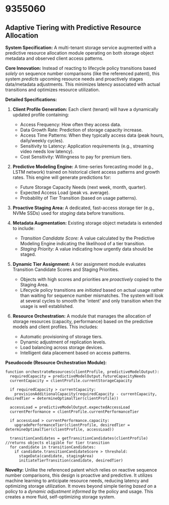 # 9355060

## Adaptive Tiering with Predictive Resource Allocation

**System Specification:** A multi-tenant storage service augmented with a predictive resource allocation module operating on both storage object metadata and observed client access patterns.

**Core Innovation:** Instead of reacting to lifecycle policy transitions based *solely* on sequence number comparisons (like the referenced patent), this system *predicts* upcoming resource needs and proactively stages data/metadata adjustments. This minimizes latency associated with actual transitions and optimizes resource utilization.

**Detailed Specifications:**

1.  **Client Profile Generation:** Each client (tenant) will have a dynamically updated profile containing:
    *   Access Frequency: How often they access data.
    *   Data Growth Rate: Prediction of storage capacity increase.
    *   Access Time Patterns: When they typically access data (peak hours, daily/weekly cycles).
    *   Sensitivity to Latency: Application requirements (e.g., streaming video needs low latency).
    *   Cost Sensitivity: Willingness to pay for premium tiers.

2.  **Predictive Modeling Engine:** A time-series forecasting model (e.g., LSTM network) trained on historical client access patterns and growth rates. This engine will generate predictions for:
    *   Future Storage Capacity Needs (next week, month, quarter).
    *   Expected Access Load (peak vs. average).
    *   Probability of Tier Transition (based on usage patterns).

3.  **Proactive Staging Area:** A dedicated, fast-access storage tier (e.g., NVMe SSDs) used for *staging* data before transitions.

4.  **Metadata Augmentation:**  Existing storage object metadata is extended to include:
    *   *Transition Candidate Score:* A value calculated by the Predictive Modeling Engine indicating the likelihood of a tier transition.
    *   *Staging Priority:* A value indicating how urgently data should be staged.

5.  **Dynamic Tier Assignment:**  A tier assignment module evaluates Transition Candidate Scores and Staging Priorities.
    *   Objects with high scores and priorities are *proactively* copied to the Staging Area.
    *   Lifecycle policy transitions are *initiated* based on actual usage rather than waiting for sequence number mismatches. The system will look at several cycles to smooth the 'intent' and only transition when the usage is well established.

6.  **Resource Orchestration:** A module that manages the allocation of storage resources (capacity, performance) based on the predictive models and client profiles.  This includes:
    *   Automatic provisioning of storage tiers.
    *   Dynamic adjustment of replication levels.
    *   Load balancing across storage devices.
    *   Intelligent data placement based on access patterns.

**Pseudocode (Resource Orchestration Module):**

```
function orchestrateResources(clientProfile, predictiveModelOutput):
  requiredCapacity = predictiveModelOutput.futureCapacityNeeds
  currentCapacity = clientProfile.currentStorageCapacity

  if requiredCapacity > currentCapacity:
    provisionAdditionalCapacity(requiredCapacity - currentCapacity, desiredTier = determineOptimalTier(clientProfile))

  accessLoad = predictiveModelOutput.expectedAccessLoad
  currentPerformance = clientProfile.currentPerformanceTier

  if accessLoad > currentPerformance.capacity:
    upgradePerformanceTier(clientProfile, desiredTier = determineOptimalTier(clientProfile, accessLoad))

  transitionCandidates = getTransitionCandidates(clientProfile) //returns objects eligible for tier transition
  for candidate in transitionCandidates:
    if candidate.transitionCandidateScore > threshold:
      stageData(candidate, stagingArea)
      initiateTierTransition(candidate, desiredTier)
```

**Novelty:** Unlike the referenced patent which relies on reactive sequence number comparisons, this design is proactive and predictive. It utilizes machine learning to anticipate resource needs, reducing latency and optimizing storage utilization.  It moves beyond simple tiering *based on* a policy to a *dynamic adjustment* *informed by* the policy and usage. This creates a more fluid, self-optimizing storage system.
